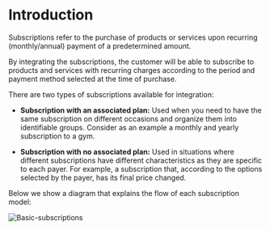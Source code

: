# Introduction

Subscriptions refer to the purchase of products or services upon recurring (monthly/annual) payment of a predetermined amount.

By integrating the subscriptions, the customer will be able to subscribe to products and services with recurring charges according to the period and payment method selected at the time of purchase.

There are two types of subscriptions available for integration:

* **Subscription with an associated plan:** Used when you need to have the same subscription on different occasions and organize them into identifiable groups. Consider as an example a monthly and yearly subscription to a gym.

* **Subscription with no associated plan:** Used in situations where different subscriptions have different characteristics as they are specific to each payer. For example, a subscription that, according to the options selected by the payer, has its final price changed.

Below we show a diagram that explains the flow of each subscription model:

![Basic-subscriptions](subscriptions/Integrations-EN.png)
